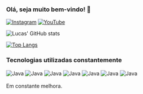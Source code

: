 ### Olá, seja muito bem-vindo! 🤝

[![Instagram](https://img.shields.io/badge/Instagram-E4405F?style=for-the-badge&logo=instagram&logoColor=white)](https://www.instagram.com/l_ucas.gabriel/)
[![YouTube](https://img.shields.io/badge/YouTube-FF0000?style=for-the-badge&logo=youtube&logoColor=white)](https://www.youtube.com/channel/UClpwZqUy63ZvtdONqKQ6IMw)

![Lucas' GitHub stats](https://github-readme-stats.vercel.app/api?username=LucasGabrielFontes&show_icons=true&theme=dark)

[![Top Langs](https://github-readme-stats.vercel.app/api/top-langs/?username=LucasGabrielFontes)](https://github.com/LucasGabrielFontes/github-readme-stats)

### Tecnologias utilizadas constantemente

<div style="display: inline_block">
  <img align="center" alt="Java" src="https://img.shields.io/badge/Java-ED8B00?style=for-the-badge&logo=openjdk&logoColor=white" />
  <img align="center" alt="Java" src="https://img.shields.io/badge/C-00599C?style=for-the-badge&logo=c&logoColor=white"/>
  <img align="center" alt="Java" src="https://img.shields.io/badge/GitHub-100000?style=for-the-badge&logo=github&logoColor=whit"/>
  <img align="center" alt="Java" src="https://img.shields.io/badge/GIT-E44C30?style=for-the-badge&logo=git&logoColor=white"/>
  <img align="center" alt="Java" src="https://img.shields.io/badge/JavaScript-F7DF1E?style=for-the-badge&logo=javascript&logoColor=black"/>
  <img align="center" alt="Java" src="https://img.shields.io/badge/HTML5-E34F26?style=for-the-badge&logo=html5&logoColor=white"/>
  <img align="center" alt="Java" src="https://img.shields.io/badge/CSS3-1572B6?style=for-the-badge&logo=css3&logoColor=white"/>
</div>
<br/>
Em constante melhora.
